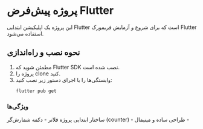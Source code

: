 # پروژه پیش‌فرض Flutter

این پروژه یک اپلیکیشن ابتدایی Flutter است که برای شروع و آزمایش فریمورک Flutter استفاده می‌شود.

## نحوه نصب و راه‌اندازی

1. مطمئن شوید که Flutter SDK نصب شده است.
2. پروژه را clone کنید.
3. وابستگی‌ها را با اجرای دستور زیر نصب کنید:
   ```bash
   flutter pub get

 ###  ویژگی‌ها
ساختار ابتدایی پروژه فلاتر -
دکمه شمارش‌گر (counter) -
طراحی ساده و مینیمال -
